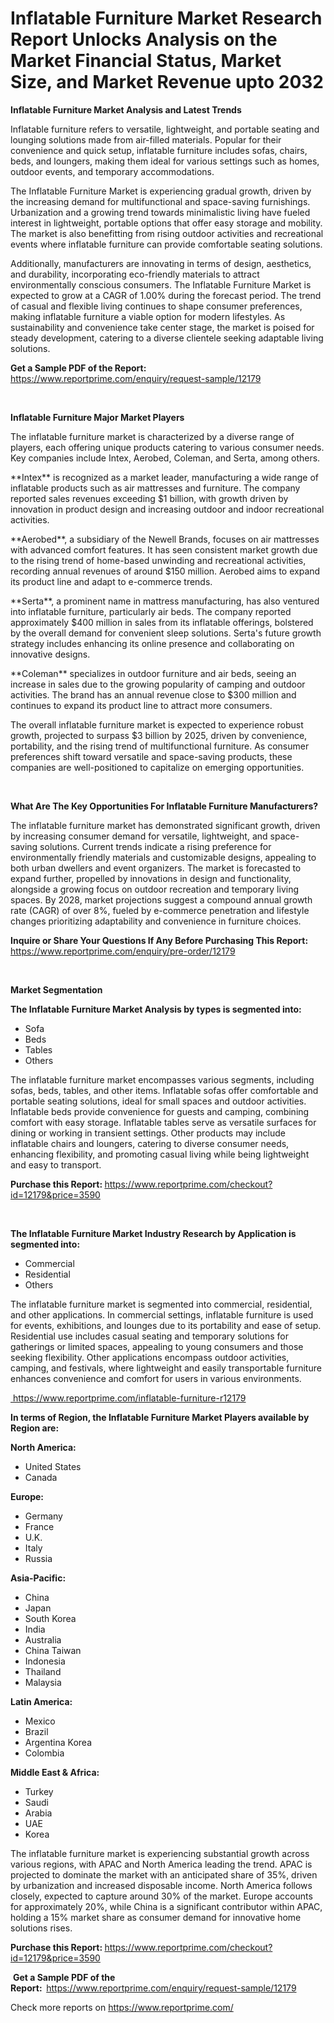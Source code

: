 <p><h1>Inflatable Furniture Market Research Report Unlocks Analysis on the Market Financial Status, Market Size, and Market Revenue upto 2032</h1></p><p><strong>Inflatable Furniture Market Analysis and Latest Trends</strong></p>
<p><p>Inflatable furniture refers to versatile, lightweight, and portable seating and lounging solutions made from air-filled materials. Popular for their convenience and quick setup, inflatable furniture includes sofas, chairs, beds, and loungers, making them ideal for various settings such as homes, outdoor events, and temporary accommodations.</p><p>The Inflatable Furniture Market is experiencing gradual growth, driven by the increasing demand for multifunctional and space-saving furnishings. Urbanization and a growing trend towards minimalistic living have fueled interest in lightweight, portable options that offer easy storage and mobility. The market is also benefitting from rising outdoor activities and recreational events where inflatable furniture can provide comfortable seating solutions.</p><p>Additionally, manufacturers are innovating in terms of design, aesthetics, and durability, incorporating eco-friendly materials to attract environmentally conscious consumers. The Inflatable Furniture Market is expected to grow at a CAGR of 1.00% during the forecast period. The trend of casual and flexible living continues to shape consumer preferences, making inflatable furniture a viable option for modern lifestyles. As sustainability and convenience take center stage, the market is poised for steady development, catering to a diverse clientele seeking adaptable living solutions.</p></p>
<p><strong>Get a Sample PDF of the Report:&nbsp;</strong> <a href="https://www.reportprime.com/enquiry/request-sample/12179?utm_campaign=3181&utm_medium=2&utm_source=Github&utm_content=ia&utm_term=18032025&utm_id=inflatable-furniture">https://www.reportprime.com/enquiry/request-sample/12179</a></p>
<p>&nbsp;</p>
<p><strong>Inflatable Furniture Major Market Players</strong></p>
<p><p>The inflatable furniture market is characterized by a diverse range of players, each offering unique products catering to various consumer needs. Key companies include Intex, Aerobed, Coleman, and Serta, among others.</p><p>**Intex** is recognized as a market leader, manufacturing a wide range of inflatable products such as air mattresses and furniture. The company reported sales revenues exceeding $1 billion, with growth driven by innovation in product design and increasing outdoor and indoor recreational activities. </p><p>**Aerobed**, a subsidiary of the Newell Brands, focuses on air mattresses with advanced comfort features. It has seen consistent market growth due to the rising trend of home-based unwinding and recreational activities, recording annual revenues of around $150 million. Aerobed aims to expand its product line and adapt to e-commerce trends.</p><p>**Serta**, a prominent name in mattress manufacturing, has also ventured into inflatable furniture, particularly air beds. The company reported approximately $400 million in sales from its inflatable offerings, bolstered by the overall demand for convenient sleep solutions. Serta's future growth strategy includes enhancing its online presence and collaborating on innovative designs.</p><p>**Coleman** specializes in outdoor furniture and air beds, seeing an increase in sales due to the growing popularity of camping and outdoor activities. The brand has an annual revenue close to $300 million and continues to expand its product line to attract more consumers.</p><p>The overall inflatable furniture market is expected to experience robust growth, projected to surpass $3 billion by 2025, driven by convenience, portability, and the rising trend of multifunctional furniture. As consumer preferences shift toward versatile and space-saving products, these companies are well-positioned to capitalize on emerging opportunities.</p></p>
<p>&nbsp;</p>
<p><strong>What Are The Key Opportunities For Inflatable Furniture Manufacturers?</strong></p>
<p><p>The inflatable furniture market has demonstrated significant growth, driven by increasing consumer demand for versatile, lightweight, and space-saving solutions. Current trends indicate a rising preference for environmentally friendly materials and customizable designs, appealing to both urban dwellers and event organizers. The market is forecasted to expand further, propelled by innovations in design and functionality, alongside a growing focus on outdoor recreation and temporary living spaces. By 2028, market projections suggest a compound annual growth rate (CAGR) of over 8%, fueled by e-commerce penetration and lifestyle changes prioritizing adaptability and convenience in furniture choices.</p></p>
<p><strong>Inquire or Share Your Questions If Any Before Purchasing This Report:</strong> <a href="https://www.reportprime.com/enquiry/pre-order/12179?utm_campaign=3181&utm_medium=2&utm_source=Github&utm_content=ia&utm_term=18032025&utm_id=inflatable-furniture">https://www.reportprime.com/enquiry/pre-order/12179</a></p>
<p>&nbsp;</p>
<p><strong>Market Segmentation</strong></p>
<p><strong>The Inflatable Furniture Market Analysis by types is segmented into:</strong></p>
<p><ul><li>Sofa</li><li>Beds</li><li>Tables</li><li>Others</li></ul></p>
<p><p>The inflatable furniture market encompasses various segments, including sofas, beds, tables, and other items. Inflatable sofas offer comfortable and portable seating solutions, ideal for small spaces and outdoor activities. Inflatable beds provide convenience for guests and camping, combining comfort with easy storage. Inflatable tables serve as versatile surfaces for dining or working in transient settings. Other products may include inflatable chairs and loungers, catering to diverse consumer needs, enhancing flexibility, and promoting casual living while being lightweight and easy to transport.</p></p>
<p><strong>Purchase this Report:&nbsp;</strong><a href="https://www.reportprime.com/checkout?id=12179&price=3590&utm_campaign=3181&utm_medium=2&utm_source=Github&utm_content=ia&utm_term=18032025&utm_id=inflatable-furniture">https://www.reportprime.com/checkout?id=12179&price=3590</a></p>
<p>&nbsp;</p>
<p><strong>The Inflatable Furniture Market Industry Research by Application is segmented into:</strong></p>
<p><ul><li>Commercial</li><li>Residential</li><li>Others</li></ul></p>
<p><p>The inflatable furniture market is segmented into commercial, residential, and other applications. In commercial settings, inflatable furniture is used for events, exhibitions, and lounges due to its portability and ease of setup. Residential use includes casual seating and temporary solutions for gatherings or limited spaces, appealing to young consumers and those seeking flexibility. Other applications encompass outdoor activities, camping, and festivals, where lightweight and easily transportable furniture enhances convenience and comfort for users in various environments.</p></p>
<p><a href="https://www.reportprime.com/inflatable-furniture-r12179?utm_campaign=3181&utm_medium=2&utm_source=Github&utm_content=ia&utm_term=18032025&utm_id=inflatable-furniture">&nbsp;https://www.reportprime.com/inflatable-furniture-r12179</a></p>
<p><strong>In terms of Region, the Inflatable Furniture Market Players available by Region are:</strong></p>
<p>
    <p> <strong> North America: </strong>
        <ul>
            <li>United States</li>
            <li>Canada</li>
        </ul>
        </p> 
    <p> <strong> Europe: </strong>
        <ul>
            <li>Germany</li>
            <li>France</li>
            <li>U.K.</li>
            <li>Italy</li>
            <li>Russia</li>
        </ul>
        </p> 
    <p> <strong> Asia-Pacific: </strong>
        <ul>
            <li>China</li>
            <li>Japan</li>
            <li>South Korea</li>
            <li>India</li>
            <li>Australia</li>
            <li>China Taiwan</li>
            <li>Indonesia</li>
            <li>Thailand</li>
            <li>Malaysia</li>
        </ul>
        </p> 
    <p> <strong> Latin America: </strong>
        <ul>
            <li>Mexico</li>
            <li>Brazil</li>
            <li>Argentina Korea</li>
            <li>Colombia</li>
        </ul>
        </p> 
    <p> <strong> Middle East & Africa: </strong>
        <ul>
            <li>Turkey</li>
            <li>Saudi</li>
            <li>Arabia</li>
            <li>UAE</li>
            <li>Korea</li>
        </ul>
    </p>
    </p>
<p><p>The inflatable furniture market is experiencing substantial growth across various regions, with APAC and North America leading the trend. APAC is projected to dominate the market with an anticipated share of 35%, driven by urbanization and increased disposable income. North America follows closely, expected to capture around 30% of the market. Europe accounts for approximately 20%, while China is a significant contributor within APAC, holding a 15% market share as consumer demand for innovative home solutions rises.</p></p>
<p><strong>Purchase this Report: </strong><a href="https://www.reportprime.com/checkout?id=12179&price=3590&utm_campaign=3181&utm_medium=2&utm_source=Github&utm_content=ia&utm_term=18032025&utm_id=inflatable-furniture">https://www.reportprime.com/checkout?id=12179&price=3590</a></p>
<p>&nbsp;<strong>Get a Sample PDF of the Report:&nbsp;&nbsp;</strong><a href="https://www.reportprime.com/enquiry/request-sample/12179?utm_campaign=3181&utm_medium=2&utm_source=Github&utm_content=ia&utm_term=18032025&utm_id=inflatable-furniture">https://www.reportprime.com/enquiry/request-sample/12179</a></p>
<p><strong></strong></p>
<p>Check more reports on <a href="https://www.reportprime.com/?utm_campaign=3181&utm_medium=2&utm_source=Github&utm_content=ia&utm_term=18032025&utm_id=inflatable-furniture">https://www.reportprime.com/</a></p>